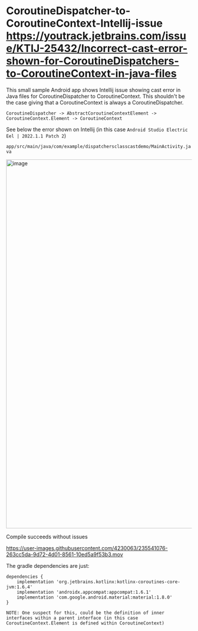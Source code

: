 # CoroutineDispatcher-to-CoroutineContext-Intellij-issue https://youtrack.jetbrains.com/issue/KTIJ-25432/Incorrect-cast-error-shown-for-CoroutineDispatchers-to-CoroutineContext-in-java-files

This small sample Android app shows Intellij issue showing cast error in Java files for CoroutineDispatcher to CoroutineContext. This shouldn't be the case giving that a CoroutineContext is always a CoroutineDispatcher.

`CoroutineDispatcher -> AbstractCoroutineContextElement -> CoroutineContext.Element -> CoroutineContext`

See below the error shown on Intellij (in this case `Android Studio Electric Eel | 2022.1.1 Patch 2`)

`app/src/main/java/com/example/dispatchersclasscastdemo/MainActivity.java`

<img width="1000" alt="image" src="https://user-images.githubusercontent.com/4230063/235542014-4a0f4f98-1bcd-40b9-8249-6758449a56cd.png">

Compile succeeds without issues

https://user-images.githubusercontent.com/4230063/235541076-263cc5da-9d72-4d01-8561-10ed5a9f53b3.mov

The gradle dependencies are just:

```
dependencies {
    implementation 'org.jetbrains.kotlinx:kotlinx-coroutines-core-jvm:1.6.4'
    implementation 'androidx.appcompat:appcompat:1.6.1'
    implementation 'com.google.android.material:material:1.8.0'
}
```

`NOTE: One suspect for this, could be the definition of inner interfaces within a parent interface (in this case CoroutineContext.Element is defined within CoroutineContext)`
